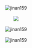 <p align="center">
  <img src="https://capsule-render.vercel.app/api?type=cylinder&color=gradient&height=150&section=header&text=Hi%20👋,%20I'm%20Kim%20Jin%20Wan&fontSize=40&descSize=15&descAlignY=80&descAlign=50&animation=fadeIn" alt="jinan159" />
  <br><br>
  <a href="https://jwkim96.tistory.com" targer="new">
    <img src="https://blograss.vercel.app/api?blog_type=tistory&blog_name=jwkim96&dark_mode=false&text_color=black&grass_color=black" />
  </a>
  <br><br>
  <img src="https://github-readme-stats.vercel.app/api?username=jinan159&show_icons=true&theme=highcontrast&include_all_commits=true&count_private=true" alt="jinan159" />
  <br><br>
  <img src="https://github-readme-stats.vercel.app/api/top-langs/?username=jinan159&hide=html,css,javascript,scss" alt="jinan159" />
</p>
